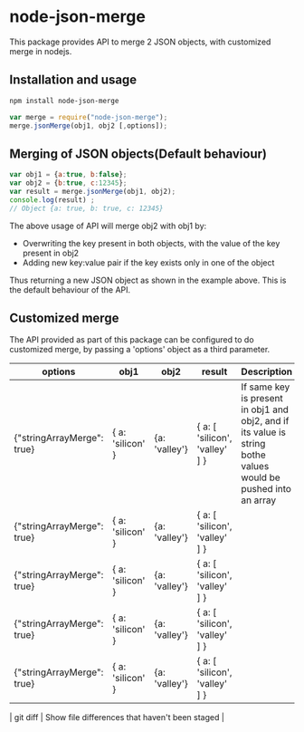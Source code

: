# node-json-merge
This package provides API to merge 2 JSON objects, with customized merge in nodejs.


## Installation and usage

``` bash
npm install node-json-merge
```

``` javascript
var merge = require("node-json-merge");
merge.jsonMerge(obj1, obj2 [,options]);
```

## Merging of JSON objects(Default behaviour)

``` javascript
var obj1 = {a:true, b:false};
var obj2 = {b:true, c:12345};
var result = merge.jsonMerge(obj1, obj2);
console.log(result) ;
// Object {a: true, b: true, c: 12345}
```
The above usage of API will merge obj2 with obj1 by:
* Overwriting the key present in both objects, with the value of the key present in obj2
* Adding new key:value pair if the key exists only in one of the object   

Thus returning a new JSON object as shown in the example above. This is the default behaviour of the API.


## Customized merge

The API provided as part of this package can be configured to do customized merge, by passing a 'options' object as a third parameter.

|options| obj1 | obj2 | result | Description |
| --------------- | --------------- | --------------- | --------------- | --------------- |
| {"stringArrayMerge": true} | { a: 'silicon' } | {a: 'valley'} | { a: [ 'silicon', 'valley' ] } | If same key is present in obj1 and obj2, and if its value is string bothe values would be pushed into an array |
| {"stringArrayMerge": true} | { a: 'silicon' } | {a: 'valley'} | { a: [ 'silicon', 'valley' ] } | |
| {"stringArrayMerge": true} | { a: 'silicon' } | {a: 'valley'} | { a: [ 'silicon', 'valley' ] } | |
| {"stringArrayMerge": true} | { a: 'silicon' } | {a: 'valley'} | { a: [ 'silicon', 'valley' ] } | |
| {"stringArrayMerge": true} | { a: 'silicon' } | {a: 'valley'} | { a: [ 'silicon', 'valley' ] } | |

| git diff | Show file differences that haven't been staged |


